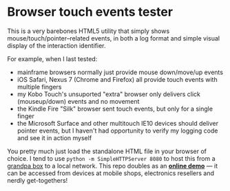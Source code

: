 # Browser touch events tester

This is a very barebones HTML5 utility that simply shows mouse/touch/pointer–related events, in both a log format and simple visual display of the interaction identifier.

For example, when I last tested:

* mainframe browsers normally just provide mouse down/move/up events
* iOS Safari, Nexus 7 (Chrome and Firefox) all provide touch events with multiple fingers
* my Kobo Touch's unsuported "extra" browser only delivers click (mouseup/down) events and no movement
* the Kindle Fire "Silk" browser sent touch events, but only for a single finger
* the Microsoft Surface and other multitouch IE10 devices should deliver pointer events, but I haven't had opportunity to verify my logging code and see it in action myself

You pretty much just load the standalone HTML file in your browser of choice. I tend to use `python -m SimpleHTTPServer 8080` to host this from a [grandpa box](http://dilbert.com/strips/comic/2011-08-03/) to a local network. This repo doubles as an **[online demo](http://natevw.github.com/touch-test)** — it can be accessed from devices at mobile shops, electronics resellers and nerdly get-togethers!
